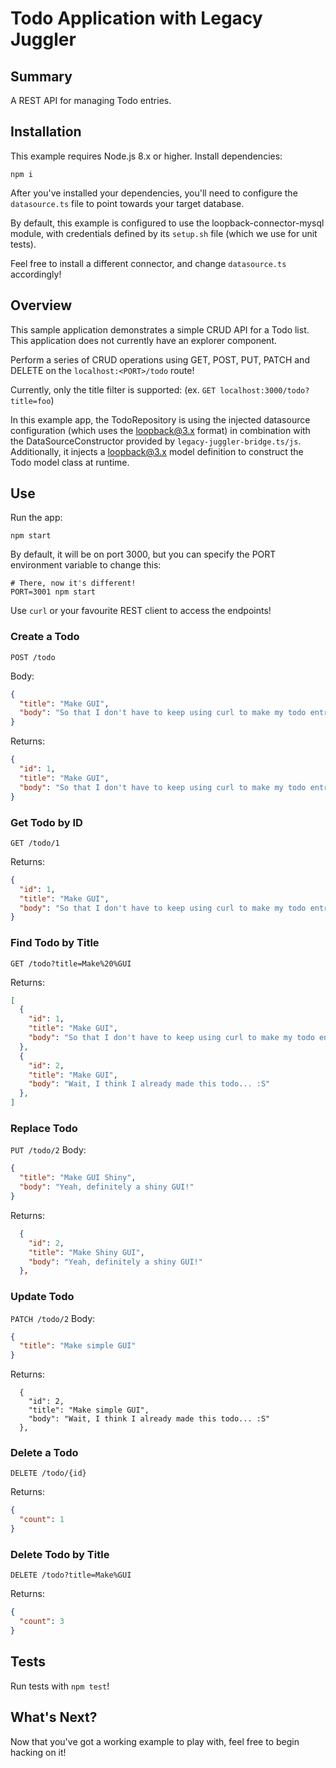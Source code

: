 # Todo Application with Legacy Juggler

## Summary
A REST API for managing Todo entries.

## Installation
This example requires Node.js 8.x or higher.
Install dependencies:
```
npm i
```

After you've installed your dependencies, you'll need to configure the
`datasource.ts` file to point towards your target database.

By default, this example is configured to use the loopback-connector-mysql
module, with credentials defined by its `setup.sh` file (which we use for
unit tests).

Feel free to install a different connector, and change `datasource.ts` 
accordingly!

## Overview

This sample application demonstrates a simple CRUD API for a Todo list.
This application does not currently have an explorer component.

Perform a series of CRUD operations using GET, POST, PUT, PATCH and DELETE
on the `localhost:<PORT>/todo` route!

Currently, only the title filter is supported:
(ex. `GET localhost:3000/todo?title=foo`)

In this example app, the TodoRepository is using the injected datasource
configuration (which uses the loopback@3.x format) in combination with the
DataSourceConstructor provided by `legacy-juggler-bridge.ts/js`.
Additionally, it injects a loopback@3.x model definition to construct the
Todo model class at runtime.

## Use

Run the app:
```
npm start
```

By default, it will be on port 3000, but you can specify the PORT environment
variable to change this:
```
# There, now it's different!
PORT=3001 npm start
```

Use `curl` or your favourite REST client to access the endpoints!

### Create a Todo 

`POST /todo`

Body:
```json
{
  "title": "Make GUI",
  "body": "So that I don't have to keep using curl to make my todo entries..."
}
```

Returns:
```json
{
  "id": 1,
  "title": "Make GUI",
  "body": "So that I don't have to keep using curl to make my todo entries..."
}
```

### Get Todo by ID

`GET /todo/1`

Returns:
```json
{
  "id": 1,
  "title": "Make GUI",
  "body": "So that I don't have to keep using curl to make my todo entries..."
}
```

### Find Todo by Title

`GET /todo?title=Make%20%GUI`

Returns:

```json
[
  {
    "id": 1,
    "title": "Make GUI",
    "body": "So that I don't have to keep using curl to make my todo entries..."
  },
  {
    "id": 2,
    "title": "Make GUI",
    "body": "Wait, I think I already made this todo... :S"
  },
]
```

### Replace Todo
`PUT /todo/2`
Body:
```json
{
  "title": "Make GUI Shiny",
  "body": "Yeah, definitely a shiny GUI!"
}
```

Returns:
```json
  {
    "id": 2,
    "title": "Make Shiny GUI",
    "body": "Yeah, definitely a shiny GUI!"
  },
```

### Update Todo

`PATCH /todo/2`
Body:
```json
{
  "title": "Make simple GUI"
}
```

Returns:
```
  {
    "id": 2,
    "title": "Make simple GUI",
    "body": "Wait, I think I already made this todo... :S"
  },
```

### Delete a Todo

`DELETE /todo/{id}`

Returns:
```json
{
  "count": 1
}
```

### Delete Todo by Title
`DELETE /todo?title=Make%GUI`

Returns:
```json
{
  "count": 3
}
```

## Tests
Run tests with `npm test`!

## What's Next?
Now that you've got a working example to play with, feel free to
begin hacking on it!
